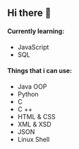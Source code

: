 ## Hi there 👋

#### Currently learning:
- JavaScript
- SQL

#### Things that i can use:
- Java OOP
- Python
- C
- C ++
- HTML & CSS
- XML & XSD
- JSON
- Linux Shell
